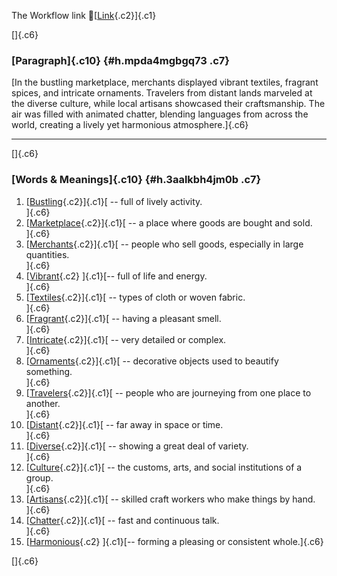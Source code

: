 The Workflow link
👏[[Link](https://www.google.com/url?q=http://www.google.com&sa=D&source=editors&ust=1758558250416548&usg=AOvVaw2lzEz___Vcq3QdgUv69cxc){.c2}]{.c1}

[]{.c6}

### [Paragraph]{.c10} {#h.mpda4mgbgq73 .c7}

[In the bustling marketplace, merchants displayed vibrant textiles,
fragrant spices, and intricate ornaments. Travelers from distant lands
marveled at the diverse culture, while local artisans showcased their
craftsmanship. The air was filled with animated chatter, blending
languages from across the world, creating a lively yet harmonious
atmosphere.]{.c6}

------------------------------------------------------------------------

[]{.c6}

### [Words & Meanings]{.c10} {#h.3aalkbh4jm0b .c7}

1.  [[Bustling](https://www.google.com/url?q=http://www.google.com&sa=D&source=editors&ust=1758558250418276&usg=AOvVaw2bdhfr-7Lk0DF3f4bflKa_){.c2}]{.c1}[ --
    full of lively activity.\
    ]{.c6}
2.  [[Marketplace](https://www.google.com/url?q=http://www.google.com&sa=D&source=editors&ust=1758558250418664&usg=AOvVaw0I-ThZyVZlKxGA5K1vbURe){.c2}]{.c1}[ --
    a place where goods are bought and sold.\
    ]{.c6}
3.  [[Merchants](https://www.google.com/url?q=http://www.google.com&sa=D&source=editors&ust=1758558250418998&usg=AOvVaw3lAQtfVeI1ciIPAXOiGLGj){.c2}]{.c1}[ --
    people who sell goods, especially in large quantities.\
    ]{.c6}
4.  [[Vibrant](https://www.google.com/url?q=http://www.google.com&sa=D&source=editors&ust=1758558250419342&usg=AOvVaw1ry52vVzWrClmqBZbOZgsR){.c2}
    ]{.c1}[-- full of life and energy.\
    ]{.c6}
5.  [[Textiles](https://www.google.com/url?q=http://www.google.com&sa=D&source=editors&ust=1758558250419658&usg=AOvVaw0V6SRNxK7kE5iIKoucHz_a){.c2}]{.c1}[ --
    types of cloth or woven fabric.\
    ]{.c6}
6.  [[Fragrant](https://www.google.com/url?q=http://www.google.com&sa=D&source=editors&ust=1758558250419981&usg=AOvVaw0GD8q4VDQuNRVZJM_JMJwI){.c2}]{.c1}[ --
    having a pleasant smell.\
    ]{.c6}
7.  [[Intricate](https://www.google.com/url?q=http://www.google.com&sa=D&source=editors&ust=1758558250420263&usg=AOvVaw3CALU36x5SrtwVNqQ2ISo5){.c2}]{.c1}[ --
    very detailed or complex.\
    ]{.c6}
8.  [[Ornaments](https://www.google.com/url?q=http://www.google.com&sa=D&source=editors&ust=1758558250420553&usg=AOvVaw17FOcKkBbbpO7BcaZPVp-Y){.c2}]{.c1}[ --
    decorative objects used to beautify something.\
    ]{.c6}
9.  [[Travelers](https://www.google.com/url?q=http://www.google.com&sa=D&source=editors&ust=1758558250420893&usg=AOvVaw07LCNwyg2kzR_UioqjrEBm){.c2}]{.c1}[ --
    people who are journeying from one place to another.\
    ]{.c6}
10. [[Distant](https://www.google.com/url?q=http://www.google.com&sa=D&source=editors&ust=1758558250421271&usg=AOvVaw361ZXE9v5wc0Zr8lueZRLo){.c2}]{.c1}[ --
    far away in space or time.\
    ]{.c6}
11. [[Diverse](https://www.google.com/url?q=http://www.google.com&sa=D&source=editors&ust=1758558250421545&usg=AOvVaw2tU3zK2v0ncEPFSFBr7abX){.c2}]{.c1}[ --
    showing a great deal of variety.\
    ]{.c6}
12. [[Culture](https://www.google.com/url?q=http://www.google.com&sa=D&source=editors&ust=1758558250421867&usg=AOvVaw22a9SowPA5CTJFWKCQhK3K){.c2}]{.c1}[ --
    the customs, arts, and social institutions of a group.\
    ]{.c6}
13. [[Artisans](https://www.google.com/url?q=http://www.google.com&sa=D&source=editors&ust=1758558250422271&usg=AOvVaw1cPsgJi8lzpFiYR40adk_A){.c2}]{.c1}[ --
    skilled craft workers who make things by hand.\
    ]{.c6}
14. [[Chatter](https://www.google.com/url?q=http://www.google.com&sa=D&source=editors&ust=1758558250422653&usg=AOvVaw2VUpMYUtfjiNZyWn_KGJQr){.c2}]{.c1}[ --
    fast and continuous talk.\
    ]{.c6}
15. [[Harmonious](https://www.google.com/url?q=http://www.google.com&sa=D&source=editors&ust=1758558250422950&usg=AOvVaw3TlB_1URw3nGRIjmkq_d1z){.c2}
    ]{.c1}[-- forming a pleasing or consistent whole.]{.c6}

[]{.c6}
